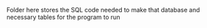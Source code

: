 Folder here stores the SQL code needed to make that database and necessary tables for the program to run
